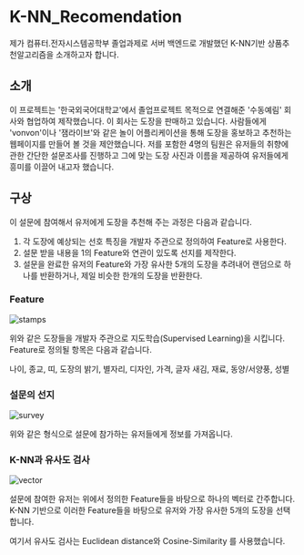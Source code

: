 # K-NN_Recomendation
  제가 컴퓨터.전자시스템공학부 졸업과제로 서버 백엔드로 개발했던 K-NN기반 상품추천알고리즘을 소개하고자 합니다. 
  
## 소개
  이 프로젝트는 '한국외국어대학교'에서 졸업프로젝트 목적으로 연결해준 '수동예림' 회사와 협업하여 제작했습니다. 이 회사는 도장을 판매하고 있습니다. 사람들에게 'vonvon'이나 '잼라이브'와 같은 놀이 어플리케이션을 통해 도장을 홍보하고 추천하는 웹페이지를 만들어 볼 것을 제안했습니다. 저를 포함한 4명의 팀원은 유저들의 취향에 관한 간단한 설문조사를 진행하고 그에 맞는 도장 사진과 이름을 제공하여 유저들에게 흥미를 이끌어 내고자 했습니다. 
  
## 구상
  이 설문에 참여해서 유저에게 도장을 추천해 주는 과정은 다음과 같습니다.
  
  1. 각 도장에 예상되는 선호 특징을 개발자 주관으로 정의하여 Feature로 사용한다.
  2. 설문 받을 내용을 1의 Feature와 연관이 있도록 선지를 제작한다. 
  3. 설문을 완료한 유저의 Feature와 가장 유사한 5개의 도장을 추려내어 랜덤으로 하나를 반환하거나, 제일 비슷한 한개의 도장을 반환한다.

### Feature 

  ![stamps](https://user-images.githubusercontent.com/44831709/137267422-517ade9a-0c18-4675-bfd3-28c135cced0c.png)
  
  위와 같은 도장들을 개발자 주관으로 지도학습(Supervised Learning)을 시킵니다. Feature로 정의될 항목은 다음과 같습니다.
  
  나이, 종교, 띠, 도장의 밝기, 별자리, 디자인, 가격, 글자 새김, 재료, 동양/서양풍, 성별

### 설문의 선지 

  ![survey](https://user-images.githubusercontent.com/44831709/137267744-1fd05abc-72e5-4213-be43-01d7fee2319e.png)
  
  위와 같은 형식으로 설문에 참가하는 유저들에게 정보를 가져옵니다. 

### K-NN과 유사도 검사 

  ![vector](https://user-images.githubusercontent.com/44831709/137268037-3302ec68-6dce-45ba-ae8c-0fe071a4d87a.png)
  
  설문에 참여한 유저는 위에서 정의한 Feature들을 바탕으로 하나의 벡터로 간주합니다. K-NN 기반으로 이러한 Feature들을 바탕으로 유저와 가장 유사한 5개의 도장을 선택합니다. 
  
  여기서 유사도 검사는 Euclidean distance와 Cosine-Similarity 를 사용했습니다. 

